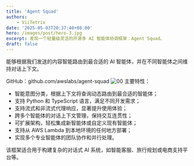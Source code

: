 ```yaml
---
title: 'Agent Squad'
authors:
    - ViiTetrix
date: '2025-05-03T20:37:40+08:00'
hero: /images/post/hero-3.jpg
excerpt: 发现一个轻量级灵活的开源多 AI 智能体协调框架：Agent Squad。
draft: false
---
```


能够根据我们发送的内容智能路由到最合适的 AI 智能体，并在不同智能体之间维持对话上下文。

GitHub：github.com/awslabs/agent-squad
![00](/images/00.jpg)
主要特性：

- 智能意图分类，根据上下文将查询动态路由到最合适的智能体；
- 支持 Python 和 TypeScript 语言，满足不同开发需求；
- 支持流式和非流式代理响应，显著提升使用体验；
- 跨多个智能体的对话上下文管理，保持交互连贯性；
- 可扩展架构，轻松集成新智能体或自定义现有智能体；
- 支持从 AWS Lambda 到本地环境的任何地方部署；
- 实现多个专业智能体的团队协作和并行处理。

该框架适合用于构建复杂的对话式 AI 系统，如智能客服、旅行规划或电商支持平台等。